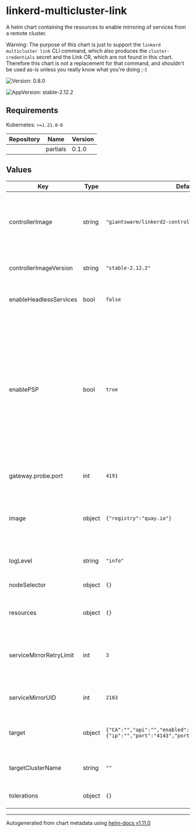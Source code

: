 # linkerd-multicluster-link

A helm chart containing the resources to enable mirroring
of services from a remote cluster.

Warning: The purpose of this chart is just to support the `linkerd
multicluster link` CLI command, which also produces the
`cluster-credentials` secret and the Link CR, which are not found in this
chart. Therefore this chart is not a replacement for that command, and
shouldn't be used as-is unless you really know what you're doing ;-)

![Version: 0.8.0](https://img.shields.io/badge/Version-0.8.0-informational?style=flat-square)

![AppVersion: stable-2.12.2](https://img.shields.io/badge/AppVersion-stable--2.12.2-informational?style=flat-square)

## Requirements

Kubernetes: `>=1.21.0-0`

| Repository | Name | Version |
|------------|------|---------|
|  | partials | 0.1.0 |

## Values

| Key | Type | Default | Description |
|-----|------|---------|-------------|
| controllerImage | string | `"giantswarm/linkerd2-controller"` | Docker image for the Service mirror component (uses the Linkerd controller image) |
| controllerImageVersion | string | `"stable-2.12.2"` | Tag for the Service Mirror container Docker image |
| enableHeadlessServices | bool | `false` | Toggle support for mirroring headless services |
| enablePSP | bool | `true` | Create RoleBindings to associate ServiceAccount of target cluster Service Mirror to the control plane PSP resource. This requires that `enabledPSP` is set to true on the extension and control plane install. Note PSP has been deprecated since k8s v1.21 |
| gateway.probe.port | int | `4191` | The port used for liveliness probing |
| image | object | `{"registry":"quay.io"}` | Registry switch Do not overwrite this as it is automatically set based on the installation region |
| logLevel | string | `"info"` | Log level for the Multicluster components |
| nodeSelector | object | `{}` | Node selectors for the Service mirror pod |
| resources | object | `{}` | Resources for the Service mirror container |
| serviceMirrorRetryLimit | int | `3` | Number of times update from the remote cluster is allowed to be requeued (retried) |
| serviceMirrorUID | int | `2103` | User id under which the Service Mirror shall be ran |
| target | object | `{"CA":"","api":"","enabled":false,"gateway":{"ip":"","port":"4143","portProbe":"4191"},"token":""}` | Settings needed in order to enable the link to watch services |
| targetClusterName | string | `""` | Name of the target cluster that's going to be linked |
| tolerations | object | `{}` | Tolerations for the Service mirror pod |

----------------------------------------------
Autogenerated from chart metadata using [helm-docs v1.11.0](https://github.com/norwoodj/helm-docs/releases/v1.11.0)
